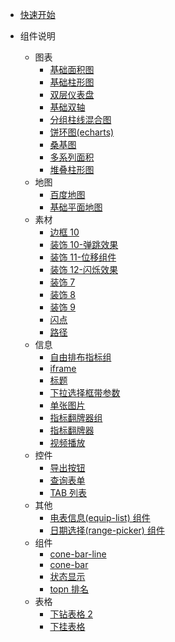 -   [快速开始](quickstart/README.md)
-   组件说明

    -   图表
        -   [基础面积图](./components/base-area/README.md)
        -   [基础柱形图](./components/column/README.md)
        -   [双层仪表盘](./components/double-gauge/README.md)
        -   [基础双轴](./components/dual-axes/README.md)
        -   [分组柱线混合图](./components/dual-column-line/README.md)
        -   [饼环图(echarts)](./components/echarts-pie/README.md)
        -   [桑基图](./components/sankey/README.md)
        -   [多系列面积](./components/series-area/README.md)
        -   [堆叠柱形图](./components/stack-column/README.md)
    -   地图
        -   [百度地图](./components/baidu-map/README.md)
        -   [基础平面地图](./components/oss-chart-ec-map/README.md)
    -   素材
        -   [边框 10](./components/border10/README.md)
        -   [装饰 10-弹跳效果](./components/decoration10/README.md)
        -   [装饰 11-位移组件](./components/decoration11/README.md)
        -   [装饰 12-闪烁效果](./components/decoration12/README.md)
        -   [装饰 7](./components/decoration7/README.md)
        -   [装饰 8](./components/decoration8/README.md)
        -   [装饰 9](./components/decoration9/README.md)
        -   [闪点](./components/flash-point/README.md)
        -   [路径](./components/path-animation/README.md)
    -   信息
        -   [自由排布指标组](./components/free-layout-indicator-group/README.md)
        -   [iframe](./components/iframe/README.md)
        -   [标题](./components/label-text/README.md)
        -   [下拉选择框带参数](./components/popover-checkparam/README.md)
        -   [单张图片](./components/single-image/README.md)
        -   [指标翻牌器组](./components/stats-indi-group/README.md)
        -   [指标翻牌器](./components/stats-indi/README.md)
        -   [视频播放](./components/video-playback/README.md)
    -   控件
        -   [导出按钮](./components/export-btn/README.md)
        -   [查询表单](./components/query-form-group/README.md)
        -   [TAB 列表](./components/tab-list/README.md)
    -   其他
        -   [电表信息(equip-list) 组件](./components/equip-list/README.md)
        -   [日期选择(range-picker) 组件](./components/range-picker/README.md)
    -   组件
        -   [cone-bar-line](./components/cone-bar-line/README.md)
        -   [cone-bar](./components/cone-bar/README.md)
        -   [状态显示](./components/status-display/README.md)
        -   [topn 排名](./components/topn-rank/README.md)
    -   表格
        -   [下钻表格 2](./components/drilldown-table-2/README.md)
        -   [下挂表格](./components/expandable-table/README.md)

